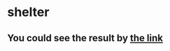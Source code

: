 # shelter

## You could see the result by [the link](https://hannaherman.github.io/shelter/pages/main/)
